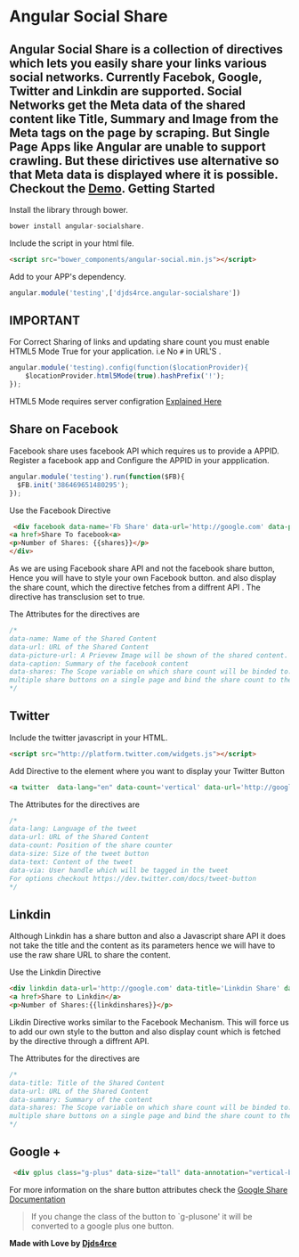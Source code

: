 Angular Social Share
=========

Angular Social Share is a collection of directives which lets you easily share your links various social networks. Currently Facebok, Google, Twitter and Linkdin are supported. Social Networks get the Meta data of the shared content like Title, Summary and Image from the Meta tags on the page by scraping. But Single Page Apps like Angular are unable to support crawling. But these dirictives use alternative so that Meta data is displayed where it is possible. 
Checkout the [Demo].
Getting Started
-----
Install the library through bower.
```js
bower install angular-socialshare.
```
Include the script in your html file.
```html
<script src="bower_components/angular-social.min.js"></script>
```

Add to your APP's dependency.
```js
angular.module('testing',['djds4rce.angular-socialshare'])
```
IMPORTANT
----
For Correct Sharing of links and updating share count you must enable HTML5 Mode True for your application. i.e No `#` in URL'S .
```js
angular.module('testing).config(function($locationProvider){
    $locationProvider.html5Mode(true).hashPrefix('!');
});
```
HTML5 Mode requires server configration [Explained Here] 


Share on Facebook
----
Facebook share uses facebook API which requires us to provide a APPID. Register a facebook app and Configure the APPID in your appplication.

```js
angular.module('testing').run(function($FB){
  $FB.init('386469651480295');
});
```
Use the Facebook Directive
```html
 <div facebook data-name='Fb Share' data-url='http://google.com' data-picture-url='http://plnk.co/img/plunker.png' data-caption='Testing Facebook Shae' data-shares='shares'>
<a href>Share To facebook<a>
<p>Number of Shares: {{shares}}</p>
</div>
```
As we are using Facebook share API and not the facebook share button, Hence you will have to style your own Facebook button. and also display the share count, which the directive fetches from a diffrent API . The directive has transclusion set to true.

The Attributes for the directives are
```js
/*
data-name: Name of the Shared Content
data-url: URL of the Shared Content
data-picture-url: A Prievew Image will be shown of the shared content.
data-caption: Summary of the facebook content
data-shares: The Scope variable on which share count will be binded to. This lets you put
multiple share buttons on a single page and bind the share count to the respective model object.
*/
```

Twitter
----
Include the twitter javascript in your HTML. 
```html
<script src="http://platform.twitter.com/widgets.js"></script>
```
Add Directive to the element where you want to display your Twitter Button
```html
<a twitter  data-lang="en" data-count='vertical' data-url='http://google.com' data-via='notsosleepy' data-size="medium" data-text='Testing Twitter Share' ></a>
```
The Attributes for the directives are
```js
/*
data-lang: Language of the tweet
data-url: URL of the Shared Content
data-count: Position of the share counter
data-size: Size of the tweet button
data-text: Content of the tweet
data-via: User handle which will be tagged in the tweet
For options checkout https://dev.twitter.com/docs/tweet-button
*/
```
Linkdin
----
Although Linkdin has a share button and also a Javascript share API it does not take the title and the content as its parameters hence we will have to use the raw share URL to share the content.

Use the Linkdin Directive
```html
<div linkdin data-url='http://google.com' data-title='Linkdin Share' data-summary="testing Linkdin Share" data-shares='linkdinshares'>
<a href>Share to Linkdin</a>
<p>Number of Shares:{{linkdinshares}}</p>
```
Likdin Directive works similar to the Facebook Mechanism. This will force us to add our own style to the button and also display count which is fetched by the directive through a diffrent API.

The Attributes for the directives are
```js
/*
data-title: Title of the Shared Content
data-url: URL of the Shared Content
data-summary: Summary of the content
data-shares: The Scope variable on which share count will be binded to. This lets you put
multiple share buttons on a single page and bind the share count to the respective model object.
*/
```

Google +
----
```html
 <div gplus class="g-plus" data-size="tall" data-annotation="vertical-bubble" data-href='http://google.com' data-action='share'></div>
```
For more information on the share button attributes check the [Google Share Documentation]
>If you change the class of the button to `g-plusone' it will be converted to a google plus one button.


**Made with Love by [Djds4rce]**



[Explained Here]:http://ericduran.io/2013/05/31/angular-html5Mode-with-yeoman/
[Demo]:http://plnkr.co/edit/Cah9FtwXDrUMQjChdBG2?p=preview    
[Google Share Documentation]:https://developers.google.com/+/web/share/
[Djds4rce]:http://djds4rce.wordpress.com/
